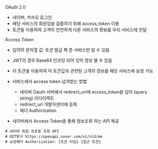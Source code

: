 

OAuth 2.0
- 네이버, 카카오 로그인
- 해당 서비스의 회원임을 검증하기 위해 access_token 이용
- 토큰을 이용하여 고객이 안전하게 다른 서비스의 정보를 우리 서비스에 전달

Access Token
- 임의의 문자열 값: 토큰 발급 해 준 서비스만 알 수 있음
- JWT의 경우 Base64 인코딩 되어 있어 정보 볼 수 있음
- 이 토큰을 이용하여 이 토큰값과 관련된 고객의 정보를 해당 서비스에 요청 가능
- 서비스에서 access token 넘겨받는 방법
  - 네이버 Oauth 서버에서 redirect_uri에 access_token을 담아 (query string) 리다이렉트
  - redirect_uri 개발자센터에 등록
  - 헤더 Authorization

- 네이버에서 Access Token을 통해 정보조회 하는 API 제공
```
# 네이버 회원 프로필 조회 API
# GET방식 https://openapi.naver.com/v1/nid/me
# 요청헤더 Authorization: {토큰 타입} {접근 토큰}
```

